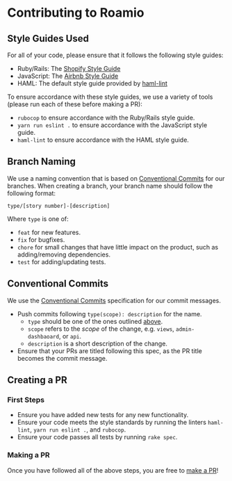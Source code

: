 # Contributing to Roamio
## Style Guides Used
For all of your code, please ensure that it follows the following style guides:
- Ruby/Rails: The [Shopify Style Guide](https://ruby-style-guide.shopify.dev/)
- JavaScript: The [Airbnb Style Guide](https://github.com/airbnb/javascript)
- HAML: The default style guide provided by [haml-lint](https://github.com/sds/haml-lint)

To ensure accordance with these style guides, we use a variety of tools (please run each of these before making a PR):
- `rubocop` to ensure accordance with the Ruby/Rails style guide.
- `yarn run eslint .` to ensure accordance with the JavaScript style guide.
- `haml-lint` to ensure accordance with the HAML style guide.

## Branch Naming
We use a naming convention that is based on [Conventional Commits](https://www.conventionalcommits.org/en) for our branches. When creating a branch, your branch name should follow the following format:

`type/[story number]-[description]`

Where `type` is one of:
- `feat` for new features.
- `fix` for bugfixes.
- `chore` for small changes that have little impact on the product, such as adding/removing dependencies.
- `test` for adding/updating tests.

## Conventional Commits
We use the [Conventional Commits](https://www.conventionalcommits.org/en) specification for our commit messages.

- Push commits following `type(scope): description` for the name.
  - `type` should be one of the ones outlined [above](#branch-naming).
  - `scope` refers to the _scope_ of the change, e.g. `views`, `admin-dashbaoard`, or `api`.
  - `description` is a short description of the change.
- Ensure that your PRs are titled following this spec, as the PR title becomes the commit message.

## Creating a PR
### First Steps
- Ensure you have added new tests for any new functionality.
- Ensure your code meets the style standards by running the linters `haml-lint`, `yarn run eslint .`, and `rubocop`.
- Ensure your code passes all tests by running `rake spec`.
### Making a PR
Once you have followed all of the above steps, you are free to [make a PR](https://git.shefcompsci.org.uk/com4525-2024-25/team02/project/-/merge_requests/new)!